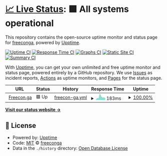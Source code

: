 # [📈 Live Status](https://freeconga.github.io/upptime): <!--live status--> **🟩 All systems operational**

This repository contains the open-source uptime monitor and status page for [freeconga](https://freecon.ga), powered by [Upptime](https://github.com/upptime/upptime).

[![Uptime CI](https://github.com/freeconga/upptime/workflows/Uptime%20CI/badge.svg)](https://github.com/freeconga/upptime/actions?query=workflow%3A%22Uptime+CI%22)
[![Response Time CI](https://github.com/freeconga/upptime/workflows/Response%20Time%20CI/badge.svg)](https://github.com/freeconga/upptime/actions?query=workflow%3A%22Response+Time+CI%22)
[![Graphs CI](https://github.com/freeconga/upptime/workflows/Graphs%20CI/badge.svg)](https://github.com/freeconga/upptime/actions?query=workflow%3A%22Graphs+CI%22)
[![Static Site CI](https://github.com/freeconga/upptime/workflows/Static%20Site%20CI/badge.svg)](https://github.com/freeconga/upptime/actions?query=workflow%3A%22Static+Site+CI%22)
[![Summary CI](https://github.com/freeconga/upptime/workflows/Summary%20CI/badge.svg)](https://github.com/freeconga/upptime/actions?query=workflow%3A%22Summary+CI%22)

With [Upptime](https://upptime.js.org), you can get your own unlimited and free uptime monitor and status page, powered entirely by a GitHub repository. We use [Issues](https://github.com/freeconga/upptime/issues) as incident reports, [Actions](https://github.com/freeconga/upptime/actions) as uptime monitors, and [Pages](https://freeconga.github.io/upptime) for the status page.

<!--start: status pages-->
<!-- This summary is generated by Upptime (https://github.com/upptime/upptime) -->
<!-- Do not edit this manually, your changes will be overwritten -->
<!-- prettier-ignore -->
| URL | Status | History | Response Time | Uptime |
| --- | ------ | ------- | ------------- | ------ |
| <img alt="" src="https://favicons.githubusercontent.com/freecon.ga" height="13"> [Freecon.ga](https://freecon.ga) | 🟩 Up | [freecon-ga.yml](https://github.com/freeconga/upptime/commits/HEAD/history/freecon-ga.yml) | <details><summary><img alt="Response time graph" src="./graphs/freecon-ga/response-time-week.png" height="20"> 183ms</summary><br><a href="https://upptime.freecon.ga/history/freecon-ga"><img alt="Response time 715" src="https://img.shields.io/endpoint?url=https%3A%2F%2Fraw.githubusercontent.com%2Ffreeconga%2Fupptime%2FHEAD%2Fapi%2Ffreecon-ga%2Fresponse-time.json"></a><br><a href="https://upptime.freecon.ga/history/freecon-ga"><img alt="24-hour response time 265" src="https://img.shields.io/endpoint?url=https%3A%2F%2Fraw.githubusercontent.com%2Ffreeconga%2Fupptime%2FHEAD%2Fapi%2Ffreecon-ga%2Fresponse-time-day.json"></a><br><a href="https://upptime.freecon.ga/history/freecon-ga"><img alt="7-day response time 183" src="https://img.shields.io/endpoint?url=https%3A%2F%2Fraw.githubusercontent.com%2Ffreeconga%2Fupptime%2FHEAD%2Fapi%2Ffreecon-ga%2Fresponse-time-week.json"></a><br><a href="https://upptime.freecon.ga/history/freecon-ga"><img alt="30-day response time 445" src="https://img.shields.io/endpoint?url=https%3A%2F%2Fraw.githubusercontent.com%2Ffreeconga%2Fupptime%2FHEAD%2Fapi%2Ffreecon-ga%2Fresponse-time-month.json"></a><br><a href="https://upptime.freecon.ga/history/freecon-ga"><img alt="1-year response time 715" src="https://img.shields.io/endpoint?url=https%3A%2F%2Fraw.githubusercontent.com%2Ffreeconga%2Fupptime%2FHEAD%2Fapi%2Ffreecon-ga%2Fresponse-time-year.json"></a></details> | <details><summary><a href="https://upptime.freecon.ga/history/freecon-ga">100.00%</a></summary><a href="https://upptime.freecon.ga/history/freecon-ga"><img alt="All-time uptime 97.45%" src="https://img.shields.io/endpoint?url=https%3A%2F%2Fraw.githubusercontent.com%2Ffreeconga%2Fupptime%2FHEAD%2Fapi%2Ffreecon-ga%2Fuptime.json"></a><br><a href="https://upptime.freecon.ga/history/freecon-ga"><img alt="24-hour uptime 100.00%" src="https://img.shields.io/endpoint?url=https%3A%2F%2Fraw.githubusercontent.com%2Ffreeconga%2Fupptime%2FHEAD%2Fapi%2Ffreecon-ga%2Fuptime-day.json"></a><br><a href="https://upptime.freecon.ga/history/freecon-ga"><img alt="7-day uptime 100.00%" src="https://img.shields.io/endpoint?url=https%3A%2F%2Fraw.githubusercontent.com%2Ffreeconga%2Fupptime%2FHEAD%2Fapi%2Ffreecon-ga%2Fuptime-week.json"></a><br><a href="https://upptime.freecon.ga/history/freecon-ga"><img alt="30-day uptime 95.38%" src="https://img.shields.io/endpoint?url=https%3A%2F%2Fraw.githubusercontent.com%2Ffreeconga%2Fupptime%2FHEAD%2Fapi%2Ffreecon-ga%2Fuptime-month.json"></a><br><a href="https://upptime.freecon.ga/history/freecon-ga"><img alt="1-year uptime 97.45%" src="https://img.shields.io/endpoint?url=https%3A%2F%2Fraw.githubusercontent.com%2Ffreeconga%2Fupptime%2FHEAD%2Fapi%2Ffreecon-ga%2Fuptime-year.json"></a></details>

<!--end: status pages-->

[**Visit our status website →**](https://freeconga.github.io/upptime)

## 📄 License

- Powered by: [Upptime](https://github.com/upptime/upptime)
- Code: [MIT](./LICENSE) © [freeconga](https://freecon.ga)
- Data in the `./history` directory: [Open Database License](https://opendatacommons.org/licenses/odbl/1-0/)
